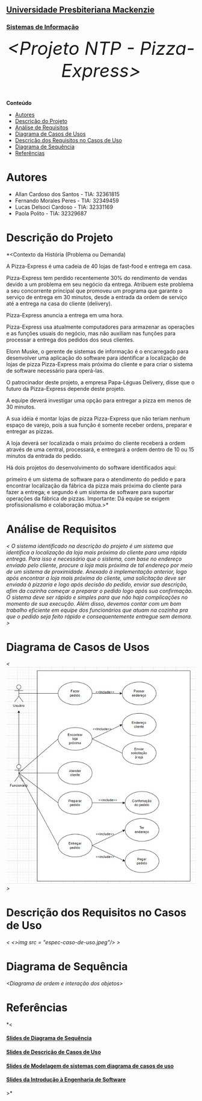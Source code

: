<h2><a href= "https://www.mackenzie.br">Universidade Presbiteriana Mackenzie</a></h2>
<h3><a href= "https://www.mackenzie.br/graduacao/sao-paulo-higienopolis/sistemas-de-informacao">Sistemas de Informação</a></h3>


<font size="+12"><center>
*&lt;Projeto NTP  -  Pizza-Express&gt;*
</center></font>


**Conteúdo**

- [Autores](#autores)
- [Descrição do Projeto](#descrição-do-projeto)
- [Análise de Requisitos](#análise-de-requisitos)
- [Diagrama de Casos de Usos](#diagrama-de-casos-de-usos)
- [Descrição dos Requisitos no Casos de Uso](#descrição-dos-requisitos-no-casos-de-uso)
- [Diagrama de Sequência](#diagrama-de-sequência)
- [Referências](#referências)


# Autores

* Allan Cardoso dos Santos -  TIA: 32361815
* Fernando Morales Peres   -  TIA: 32349459
* Lucas Delsoci Cardoso    -  TIA: 32331169
* Paola Polito             -  TIA: 32329687


# Descrição do Projeto

*&lt;Contexto da História (Problema ou Demanda)

A Pizza-Express é uma cadeia de 40 lojas de fast-food e entrega em casa.

Pizza-Express tem perdido recentemente 30% do rendimento de vendas devido a um problema em seu negócio da entrega. Atribuem este problema a seu concorrente principal que promoveu um programa que garante o serviço de entrega em 30 minutos, desde a entrada da ordem de serviço até a entrega na casa do cliente (delivery).

Pizza-Express anuncia a entrega em uma hora.

Pizza-Express usa atualmente computadores para armazenar as operações e as funções usuais do negócio, mas não auxiliam nas funções para processar a entrega dos pedidos dos seus clientes.

Elonn Muske, o gerente de sistemas de informação é o encarregado para desenvolver uma aplicação do software para identificar a localização de lojas de pizza Pizza-Express mais próxima do cliente e para criar o sistema de software necessário para operá-las.

O patrocinador deste projeto, a empresa Papa-Léguas Delivery, disse que o futuro da Pizza-Express depende deste projeto.

A equipe deverá investigar uma opção para entregar a pizza em menos de 30 minutos.

A sua idéia é montar lojas de pizza Pizza-Express que não teriam nenhum espaço de varejo, pois a sua função é somente receber ordens, preparar e entregar as pizzas.

A loja deverá ser localizada o mais próximo do cliente receberá a ordem através de uma central, processará, e entregará a ordem dentro de 10 ou 15 minutos da entrada do pedido.

Há dois projetos do desenvolvimento do software identificados aqui:

primeiro é um sistema de software para o atendimento do pedido e para encontrar localização da fábrica da pizza mais próxima do cliente para fazer a entrega; e
segundo é um sistema de software para suportar operações da fábrica de pizzas.
Importante: Dá equipe se exigem profissionalismo e colaboração mútua.&gt;*

# Análise de Requisitos
*&lt; O sistema identificado na descrição do projeto é um sistema que identifica a localização da loja mais próxima do cliente para uma rápida entrega. Para isso e necessário que o sistema, com base no endereço enviado pelo cliente, procure a loja mais próxima de tal endereço por meio de um sistema de proximidade. Anexado à implementação anterior, logo após encontrar a loja mais próxima do cliente, uma solicitação deve ser enviada à pizzaria e logo após decisão do pedido, enviar sua descrição, afim da cozinha começar a preparar o pedido logo após sua confirmação.
	O sistema deve ser rápido e simples para que não haja complicações no momento de sua execução. Além disso, devemos contar com um bom trabalho eficiente em equipe dos funcionários que atuam na cozinha pra que o pedido seja feito rápido e consequentemente entregue sem demora.
 &gt;*

# Diagrama de Casos de Usos

*&lt; <img src = "casos-de-uso.jpeg"/>
&gt;*

# Descrição dos Requisitos no Casos de Uso

*&lt; <>img src = "espec-caso-de-uso.jpeg"/>
&gt;*

# Diagrama de Sequência

*&lt;Diagrama de ordem e interação dos objetos&gt;*

# Referências

*&lt;<h4><a href= "https://graduacao.mackenzie.br/pluginfile.php/1554983/mod_resource/content/2/Diagrama%20de%20Sequencia.pdf">Slides de Diagrama de Sequência</a></h2>
<h4><a href= "https://graduacao.mackenzie.br/pluginfile.php/1553039/mod_resource/content/2/SI2_Modelo_DescricaoCasoUso_2023_2.pdf">Slides de Descrição de Casos de Uso</a></h2>
<h4><a href= "https://graduacao.mackenzie.br/pluginfile.php/1553039/mod_resource/content/2/SI2_Modelo_DescricaoCasoUso_2023_2.pdf">Slides de Modelagem de sistemas com diagrama de casos de uso </a></h2>
<h4><a href= "https://graduacao.mackenzie.br/pluginfile.php/1037193/mod_resource/content/2/SI_2J_IntroducaoEngenhariaSoftware_Apostila05_2.pdf">Slides da Introdução à Engenharia de Software </a></h2>
&gt;*
